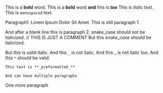 This is a **bold** word.
This is a **bold** word **and** this is **too**
This is _italic_ text.
This is `monospaced` text.

Paragraph1. Lorem Ipsum Dolor Sit Amet.
This is still paragraph 1.

And after a blank line this is paragraph 2.
snake_case should not be italicized.
// THIS IS JUST A COMMENT
But this _snake_case_ should be italicized.

But _this_ is valid italic.
And this `_` is not italic.
And this _ is not italic too.
And this `*` should be valid.

```
This text is **_preformatted_**

And can have multiple paragraphs
```

One more paragraph
